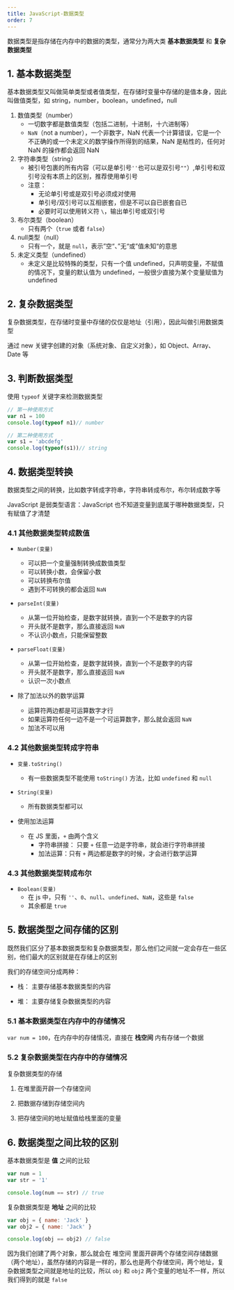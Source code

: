```yaml
---
title: JavaScript-数据类型
order: 7
---
```


数据类型是指存储在内存中的数据的类型，通常分为两大类 **基本数据类型** 和 **复杂数据类型**

## 1. 基本数据类型

基本数据类型又叫做简单类型或者值类型，在存储时变量中存储的是值本身，因此叫做值类型，如 string，number，boolean，undefined，null

1. 数值类型（number）
   - 一切数字都是数值类型（包括二进制，十进制，十六进制等）
   - `NaN`（not a number），一个非数字，NaN 代表一个计算错误，它是一个不正确的或一个未定义的数学操作所得到的结果，NaN 是粘性的，任何对 NaN 的操作都会返回 NaN
2. 字符串类型（string）
   - 被引号包裹的所有内容（可以是单引号`''`也可以是双引号`""`）,单引号和双引号没有本质上的区别，推荐使用单引号
   - 注意：
     - 无论单引号或是双引号必须成对使用
     - 单引号/双引号可以互相嵌套，但是不可以自已嵌套自已
     - 必要时可以使用转义符 `\`，输出单引号或双引号
3. 布尔类型（boolean）
   - 只有两个（`true` 或者 `false`）
4. null类型（null）
   - 只有一个，就是 `null`，表示”空“、”无“或”值未知“的意思
5. 未定义类型（undefined）
   - 未定义是比较特殊的类型，只有一个值 undefined，只声明变量，不赋值的情况下，变量的默认值为 undefined，一般很少直接为某个变量赋值为 undefined

## 2. 复杂数据类型

复杂数据类型，在存储时变量中存储的仅仅是地址（引用），因此叫做引用数据类型

通过 new 关键字创建的对象（系统对象、自定义对象），如 Object、Array、Date 等

## 3. 判断数据类型 

使用 `typeof` 关键字来检测数据类型

```javascript
// 第一种使用方式
var n1 = 100
console.log(typeof n1)// number

// 第二种使用方式
var s1 = 'abcdefg'
console.log(typeof(s1))// string
```

## 4. 数据类型转换

数据类型之间的转换，比如数字转成字符串，字符串转成布尔，布尔转成数字等

JavaScript 是弱类型语言：JavaScript 也不知道变量到底属于哪种数据类型，只有赋值了才清楚

### 4.1 其他数据类型转成数值

+ `Number(变量)`
  + 可以把一个变量强制转换成数值类型
  + 可以转换小数，会保留小数
  + 可以转换布尔值
  + 遇到不可转换的都会返回 `NaN`

+ `parseInt(变量)`
  + 从第一位开始检查，是数字就转换，直到一个不是数字的内容
  + 开头就不是数字，那么直接返回 `NaN`
  + 不认识小数点，只能保留整数

+ `parseFloat(变量)`
  + 从第一位开始检查，是数字就转换，直到一个不是数字的内容
  + 开头就不是数字，那么直接返回 `NaN`
  + 认识一次小数点

+ 除了加法以外的数学运算
  + 运算符两边都是可运算数字才行
  + 如果运算符任何一边不是一个可运算数字，那么就会返回 `NaN`
  + 加法不可以用

### 4.2 其他数据类型转成字符串

+ `变量.toString()`
  + 有一些数据类型不能使用 `toString()` 方法，比如 `undefined` 和 `null`

+ `String(变量)`
  + 所有数据类型都可以

+ 使用加法运算
  + 在 JS 里面，`+` 由两个含义
    + 字符串拼接： 只要 `+` 任意一边是字符串，就会进行字符串拼接
    + 加法运算：只有 `+` 两边都是数字的时候，才会进行数学运算

### 4.3 其他数据类型转成布尔

+ `Boolean(变量)`
  + 在 js 中，只有 `''`、`0`、`null`、`undefined`、`NaN`，这些是 `false`
  + 其余都是 `true`

## 5. 数据类型之间存储的区别

既然我们区分了基本数据类型和复杂数据类型，那么他们之间就一定会存在一些区别，他们最大的区别就是在存储上的区别

我们的存储空间分成两种：

-   栈： 主要存储基本数据类型的内容
    
-   堆： 主要存储复杂数据类型的内容
    

### 5.1 基本数据类型在内存中的存储情况

`var num = 100`，在内存中的存储情况，直接在 **栈空间** 内有存储一个数据

### 5.2 复杂数据类型在内存中的存储情况

复杂数据类型的存储

1.  在堆里面开辟一个存储空间
    
2.  把数据存储到存储空间内
    
3.  把存储空间的地址赋值给栈里面的变量
    

## 6. 数据类型之间比较的区别

基本数据类型是 **值** 之间的比较

```js
var num = 1  
var str = '1'  

console.log(num == str) // true
```

复杂数据类型是 **地址** 之间的比较

```js
var obj = { name: 'Jack' }  
var obj2 = { name: 'Jack' }  

console.log(obj == obj2) // false
```

因为我们创建了两个对象，那么就会在 堆空间 里面开辟两个存储空间存储数据（两个地址），虽然存储的内容是一样的，那么也是两个存储空间，两个地址，复杂数据类型之间就是地址的比较，所以 `obj` 和 `obj2` 两个变量的地址不一样，所以我们得到的就是 `false`
